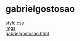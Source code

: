 # gabrielgostosao 
<a href='https://gabrielryanft.github.io/learning/cursoemvideo/htmlecss/css/gabrielgostosao/style.css/' target='_blank' rel='next'>style.css</a><br/>
<a href='https://gabrielryanft.github.io/learning/cursoemvideo/htmlecss/css/gabrielgostosao/imgs/' target='_blank' rel='next'>imgs</a><br/>
<a href='https://gabrielryanft.github.io/learning/cursoemvideo/htmlecss/css/gabrielgostosao/gabrielgostosao.html/' target='_blank' rel='next'>gabrielgostosao.html</a><br/>
